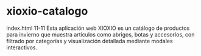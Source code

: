 # xioxio-catalogo
index.html 11-11  Esta aplicación web XIOXIO es un catálogo de productos para invierno que muestra artículos como abrigos, botas y accesorios, con filtrado por categorías y visualización detallada mediante modales interactivos.
